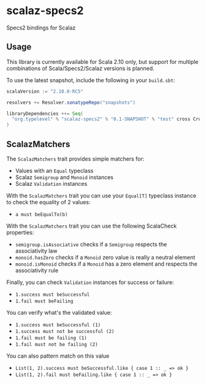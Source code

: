 scalaz-specs2
=============

Specs2 bindings for Scalaz

Usage
-----

This library is currently available for Scala 2.10 only, but support for multiple combinations of Scala/Specs2/Scalaz versions is planned.

To use the latest snapshot, include the following in your `build.sbt`:

```scala
scalaVersion := "2.10.0-RC5"

resolvers += Resolver.sonatypeRepo("snapshots")

libraryDependencies ++= Seq(
  "org.typelevel" % "scalaz-specs2" % "0.1-SNAPSHOT" % "test" cross CrossVersion.full
)
```


ScalazMatchers
--------------

The `ScalazMatchers` trait provides simple matchers for:

* Values with an `Equal` typeclass
* Scalaz `Semigroup` and `Monoid` instances
* Scalaz `Validation` instances

With the `ScalazMatchers` trait you can use your `Equal[T]` typeclass instance to check the equality of 2 values:

* `a must beEqualTo(b)`

With the `ScalazMatchers` trait you can use the following ScalaCheck properties:

* `semigroup.isAssociative` checks if a `Semigroup` respects the associativity law
* `monoid.hasZero` checks if a `Monoid` zero value is really a neutral element
* `monoid.isMonoid` checks if a `Monoid` has a zero element and respects the associativity rule

Finally, you can check `Validation` instances for success or failure:

* `1.success must beSuccessful`
* `1.fail must beFailing`

You can verify what's the validated value:

* `1.success must beSuccessful (1)`
* `1.success must not be successful (2)`
* `1.fail must be failing (1)`
* `1.fail must not be failing (2)`

You can also pattern match on this value

* `List(1, 2).success must beSuccessful.like { case 1 :: _ => ok }`
* `List(1, 2).fail must beFailing.like { case 1 :: _ => ok }`
